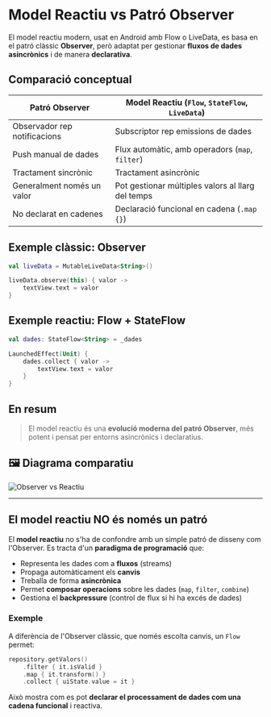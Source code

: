 
# Model Reactiu vs Patró Observer

El model reactiu modern, usat en Android amb Flow o LiveData, es basa en el patró clàssic **Observer**, però adaptat per gestionar **fluxos de dades asincrònics** i de manera **declarativa**.

## Comparació conceptual

| Patró Observer                    | Model Reactiu (`Flow`, `StateFlow`, `LiveData`) |
|----------------------------------|-------------------------------------------------|
| Observador rep notificacions     | Subscriptor rep emissions de dades             |
| Push manual de dades             | Flux automàtic, amb operadors (`map`, `filter`) |
| Tractament sincrònic             | Tractament asincrònic                          |
| Generalment només un valor       | Pot gestionar múltiples valors al llarg del temps |
| No declarat en cadenes           | Declaració funcional en cadena (`.map {}`)     |

## Exemple clàssic: Observer

```kotlin
val liveData = MutableLiveData<String>()

liveData.observe(this) { valor ->
    textView.text = valor
}
```

## Exemple reactiu: Flow + StateFlow

```kotlin
val dades: StateFlow<String> = _dades

LaunchedEffect(Unit) {
    dades.collect { valor ->
        textView.text = valor
    }
}
```

## En resum

> El model reactiu és una **evolució moderna del patró Observer**, més potent i pensat per entorns asincrònics i declaratius.

## 🖼️ Diagrama comparatiu
![Observer vs Reactiu](MVVM_Observer_vs_Reactiu.png)


---

## El model reactiu NO és només un patró

El **model reactiu** no s'ha de confondre amb un simple patró de disseny com l'Observer. Es tracta d'un **paradigma de programació** que:

- Representa les dades com a **fluxos** (streams)
- Propaga automàticament els **canvis**
- Treballa de forma **asincrònica**
- Permet **composar operacions** sobre les dades (`map`, `filter`, `combine`)
- Gestiona el **backpressure** (control de flux si hi ha excés de dades)

### Exemple

A diferència de l'Observer clàssic, que només escolta canvis, un `Flow` permet:

```kotlin
repository.getValors()
    .filter { it.isValid }
    .map { it.transform() }
    .collect { uiState.value = it }
```

Això mostra com es pot **declarar el processament de dades com una cadena funcional** i reactiva.

